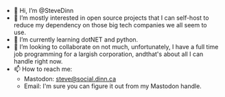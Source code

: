 - 👋 Hi, I’m @SteveDinn
- 👀 I’m mostly interested in open source projects that I can self-host to reduce my dependency on those big tech companies we all seem to use.
- 🌱 I’m currently learning dotNET and python.
- 💞️ I’m looking to collaborate on not much, unfortunately, I have a full time job programming for a largish corporation, andthat's about all I can handle right now.
- 📫 How to reach me:
  - Mastodon: steve@social.dinn.ca
  - Email: I'm sure you can figure it out from my Mastodon handle.

<!-- Mastodon verification -->
<a rel="me" href="https://social.dinn.ca/@steve"><!-- Mastodon verification --></a>

<!---
SteveDinn/SteveDinn is a ✨ special ✨ repository because its `README.md` (this file) appears on your GitHub profile.
You can click the Preview link to take a look at your changes.
--->
